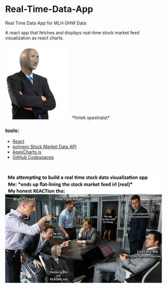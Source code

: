 # Real-Time-Data-App
Real Time Data App for MLH GHW Data

A react app that fetches and displays real-time stock market feed visualization as react charts.

![](rtd-app/public/stonksguy.png) \*fintek speshialst\*

### tools:
- [React](https://react.dev/learn)
- [polygon Stock Market Data API](https://polygon.io/)
- [ApexCharts.js](https://apexcharts.com/)
- [GitHub Codespaces](https://github.com/features/codespaces)

<br>

![](rtd-app/public/myhonestreaction.jpg)